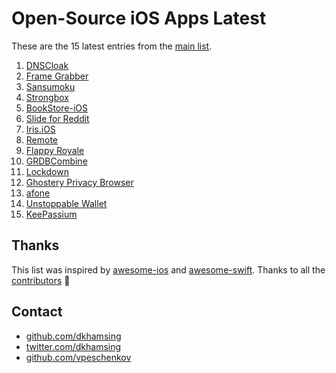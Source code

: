 # Open-Source iOS Apps Latest

These are the 15 latest entries from the [main list](https://github.com/dkhamsing/open-source-ios-apps).


1. [DNSCloak](https://github.com/s-s/dnscloak)
2. [Frame Grabber](https://github.com/arthurhammer/FrameGrabber)
3. [Sansumoku](https://github.com/mkhrapov/sansumoku)
4. [Strongbox](https://github.com/strongbox-password-safe/Strongbox)
5. [BookStore-iOS](https://github.com/nsoojin/BookStore-iOS)
6. [Slide for Reddit](https://github.com/ccrama/Slide-iOS)
7. [Iris.iOS](https://github.com/Neko3000/Iris.iOS)
8. [Remote](https://github.com/michaelvillar/remote)
9. [Flappy Royale](https://github.com/flappy-royale/flappy-royale)
10. [GRDBCombine](https://github.com/groue/GRDBCombine)
11. [Lockdown](https://github.com/confirmedcode/lockdown-ios)
12. [Ghostery Privacy Browser](https://github.com/ghostery/browser-ios)
13. [afone](https://github.com/automat-berlin/afone/)
14. [Unstoppable Wallet](https://github.com/horizontalsystems/unstoppable-wallet-ios)
15. [KeePassium](https://github.com/keepassium/KeePassium)

## Thanks

This list was inspired by [awesome-ios](https://github.com/vsouza/awesome-ios) and [awesome-swift](https://github.com/matteocrippa/awesome-swift). Thanks to all the [contributors](https://github.com/dkhamsing/open-source-ios-apps/graphs/contributors) 🎉 

## Contact

- [github.com/dkhamsing](https://github.com/dkhamsing)
- [twitter.com/dkhamsing](https://twitter.com/dkhamsing)
- [github.com/vpeschenkov](https://github.com/vpeschenkov)
